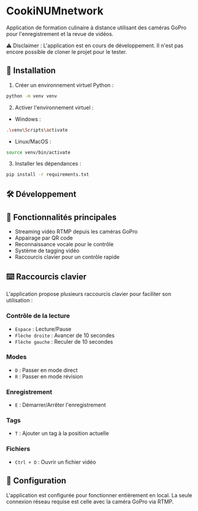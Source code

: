 # CookiNUMnetwork

Application de formation culinaire à distance utilisant des caméras GoPro pour l'enregistrement et la revue de vidéos.

⚠️ Disclaimer : L'application est en cours de développement. Il n'est pas encore possible de cloner le projet pour le tester.

## 🚀 Installation

1. Créer un environnement virtuel Python :
```bash
python -m venv venv
```

2. Activer l'environnement virtuel :
- Windows :
```bash
.\venv\Scripts\activate
```
- Linux/MacOS :
```bash
source venv/bin/activate
```

3. Installer les dépendances :
```bash
pip install -r requirements.txt
```

## 🛠️ Développement

## 📝 Fonctionnalités principales

- Streaming vidéo RTMP depuis les caméras GoPro
- Appairage par QR code
- Reconnaissance vocale pour le contrôle
- Système de tagging vidéo
- Raccourcis clavier pour un contrôle rapide

## ⌨️ Raccourcis clavier

L'application propose plusieurs raccourcis clavier pour faciliter son utilisation :

### Contrôle de la lecture
- `Espace` : Lecture/Pause
- `Flèche droite` : Avancer de 10 secondes
- `Flèche gauche` : Reculer de 10 secondes

### Modes
- `D` : Passer en mode direct
- `R` : Passer en mode révision

### Enregistrement
- `E` : Démarrer/Arrêter l'enregistrement

### Tags
- `T` : Ajouter un tag à la position actuelle

### Fichiers
- `Ctrl + O` : Ouvrir un fichier vidéo

## 🔧 Configuration

L'application est configurée pour fonctionner entièrement en local. La seule connexion réseau requise est celle avec la caméra GoPro via RTMP.